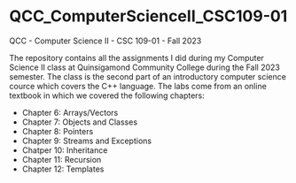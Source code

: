 # QCC_ComputerScienceII_CSC109-01
QCC - Computer Science II - CSC 109-01 - Fall 2023

The repository contains all the assignments I did during my Computer Science II class at Quinsigamond Community College during the Fall 2023 semester. The class is the second part of an introductory computer science cource which covers the C++ language. The labs come from an online textbook in which we covered the following chapters:
- Chapter 6: Arrays/Vectors
- Chapter 7: Objects and Classes
- Chapter 8: Pointers
- Chapter 9: Streams and Exceptions
- Chatper 10: Inheritance
- Chapter 11: Recursion
- Chapter 12: Templates
